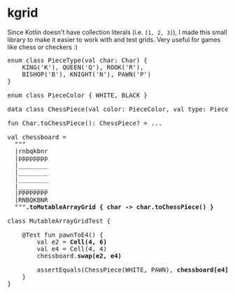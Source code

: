 # kgrid

Since Kotlin doesn't have collection literals (i.e. `[1, 2, 3]`), I made this small library to make it easier to work with
and test grids. Very useful for games like chess or checkers :)

<pre>
enum class PieceType(val char: Char) {
    KING('K'), QUEEN('Q'), ROOK('R'),
    BISHOP('B'), KNIGHT('N'), PAWN('P')
}

enum class PieceColor { WHITE, BLACK }

data class ChessPiece(val color: PieceColor, val type: PieceType)

fun Char.toChessPiece(): ChessPiece? = ...

val chessboard =
  """
  |rnbqkbnr
  |pppppppp
  |________
  |________
  |________
  |________
  |PPPPPPPP
  |RNBQKBNR
  """<b>.toMutableArrayGrid { char -> char.toChessPiece() }</b>

class MutableArrayGridTest {

    @Test fun pawnToE4() {
        val e2 = <b>Cell(4, 6)</b>
        val e4 = Cell(4, 4)
        chessboard.<b>swap(e2, e4)</b>

        assertEquals(ChessPiece(WHITE, PAWN), <b>chessboard[e4]</b>)
    }
}
</pre>
